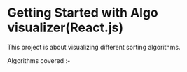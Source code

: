 # Getting Started with Algo visualizer(React.js)

This project is about visualizing different sorting algorithms.

Algorithms covered :- 

